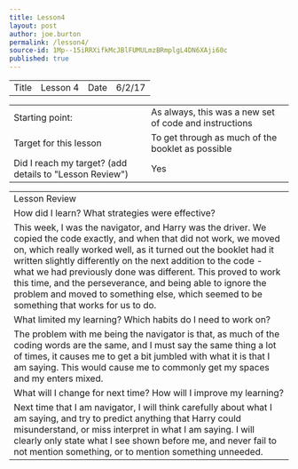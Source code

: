 ```yaml
---
title: Lesson4
layout: post
author: joe.burton
permalink: /lesson4/
source-id: 1Mp--15iRRXifkMcJBlFUMULmzBRmplgL4DN6XAji60c
published: true
---
```

<table>
  <tr>
    <td>Title</td>
    <td>Lesson 4</td>
    <td>Date</td>
    <td>6/2/17</td>
  </tr>
</table>


<table>
  <tr>
    <td>Starting point:</td>
    <td>As always, this was a new set of code and instructions</td>
  </tr>
  <tr>
    <td>Target for this lesson</td>
    <td>To get through as much of the booklet as possible</td>
  </tr>
  <tr>
    <td>Did I reach my target? 
(add details to "Lesson Review")</td>
    <td> Yes</td>
  </tr>
</table>


<table>
  <tr>
    <td>Lesson Review</td>
  </tr>
  <tr>
    <td>How did I learn? What strategies were effective? </td>
  </tr>
  <tr>
    <td>This week, I was the navigator, and Harry was the driver. We copied the code exactly, and when that did not work, we moved on, which really worked well, as it turned out the booklet had it written slightly differently on the next addition to the code - what we had previously done was different. This proved to work this time, and the perseverance, and being able to ignore the problem and moved to something else, which seemed to be something that works for us to do.</td>
  </tr>
  <tr>
    <td>What limited my learning? Which habits do I need to work on? </td>
  </tr>
  <tr>
    <td>The problem with me being the navigator is that, as much of the coding words are the same, and I must say the same thing a lot of times, it causes me to get a bit jumbled with what it is that I am saying. This would cause me to commonly get my spaces and my enters mixed.</td>
  </tr>
  <tr>
    <td>What will I change for next time? How will I improve my learning?</td>
  </tr>
  <tr>
    <td>Next time that I am navigator, I will think carefully about what I am saying, and try to predict anything that Harry could misunderstand, or miss interpret in what I am saying. I will clearly only state what I see shown before me, and never fail to not mention something, or to mention something unneeded.</td>
  </tr>
</table>



